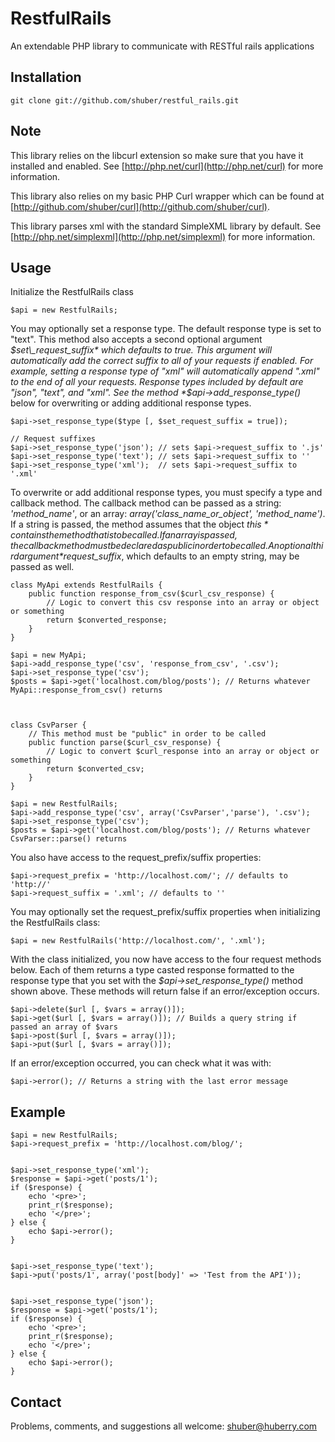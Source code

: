 RestfulRails
============

An extendable PHP library to communicate with RESTful rails applications


Installation
------------

	git clone git://github.com/shuber/restful_rails.git


Note
----

This library relies on the libcurl extension so make sure that you have it installed and enabled.
See [http://php.net/curl](http://php.net/curl) for more information.

This library also relies on my basic PHP Curl wrapper which can be found at [http://github.com/shuber/curl](http://github.com/shuber/curl).

This library parses xml with the standard SimpleXML library by default.
See [http://php.net/simplexml](http://php.net/simplexml) for more information.


Usage
-----

Initialize the RestfulRails class

	$api = new RestfulRails;

You may optionally set a response type. The default response type is set to "text". 
This method also accepts a second optional argument *$set\_request_suffix* which defaults 
to true. This argument will automatically add the correct suffix to all	of your requests 
if enabled. For example, setting a response type of "xml" will automatically append ".xml" 
to the end of all your requests. Response types included by default are "json", "text", and "xml".
See the method *$api->add\_response_type()* below for overwriting or adding additional response types.

	$api->set_response_type($type [, $set_request_suffix = true]);
	
	// Request suffixes
	$api->set_response_type('json'); // sets $api->request_suffix to '.js'
	$api->set_response_type('text'); // sets $api->request_suffix to ''
	$api->set_response_type('xml');  // sets $api->request_suffix to '.xml'

To overwrite or add additional response types, you must specify a type and callback method. The callback method
can be passed as a string: *'method\_name'*, or an array: *array('class\_name\_or\_object', 'method_name')*.
If a string is passed, the method assumes that the object *$this* contains the method that is to be called. 
If an array is passed, the callback method must be declared as public in order to be called. An optional third
argument *$request_suffix*, which defaults to an empty string, may be passed as well.

	class MyApi extends RestfulRails {
	    public function response_from_csv($curl_csv_response) {
	        // Logic to convert this csv response into an array or object or something
	        return $converted_response;
	    }
	}
	
	$api = new MyApi;
	$api->add_response_type('csv', 'response_from_csv', '.csv');
	$api->set_response_type('csv');
	$posts = $api->get('localhost.com/blog/posts'); // Returns whatever MyApi::response_from_csv() returns
	
	
	
	class CsvParser {
	    // This method must be "public" in order to be called
	    public function parse($curl_csv_response) {
	        // Logic to convert $curl_response into an array or object or something
	        return $converted_csv;
	    }
	}
	
	$api = new RestfulRails;
	$api->add_response_type('csv', array('CsvParser','parse'), '.csv');
	$api->set_response_type('csv');
	$posts = $api->get('localhost.com/blog/posts'); // Returns whatever CsvParser::parse() returns

You also have access to the request_prefix/suffix properties:

	$api->request_prefix = 'http://localhost.com/'; // defaults to 'http://'
	$api->request_suffix = '.xml'; // defaults to ''

You may optionally set the request_prefix/suffix properties when initializing the RestfulRails class:

	$api = new RestfulRails('http://localhost.com/', '.xml');

With the class initialized, you now have access to the four request methods below.
Each of them returns a type casted response formatted to the response type that you set
with the *$api->set_response_type()* method shown above. These methods will 
return false if an error/exception occurs.

	$api->delete($url [, $vars = array()]);
	$api->get($url [, $vars = array()]); // Builds a query string if passed an array of $vars
	$api->post($url [, $vars = array()]);
	$api->put($url [, $vars = array()]);

If an error/exception occurred, you can check what it was with:

	$api->error(); // Returns a string with the last error message


Example
-------

	$api = new RestfulRails;
	$api->request_prefix = 'http://localhost.com/blog/';
	
	
	$api->set_response_type('xml');
	$response = $api->get('posts/1');
	if ($response) {
	    echo '<pre>';
	    print_r($response);
	    echo '</pre>';
	} else {
	    echo $api->error();
	}
	
	
	$api->set_response_type('text');
	$api->put('posts/1', array('post[body]' => 'Test from the API'));
	
	
	$api->set_response_type('json');
	$response = $api->get('posts/1');
	if ($response) {
	    echo '<pre>';
	    print_r($response);
	    echo '</pre>';
	} else {
	    echo $api->error();
	}


Contact
-------

Problems, comments, and suggestions all welcome: [shuber@huberry.com](mailto:shuber@huberry.com)